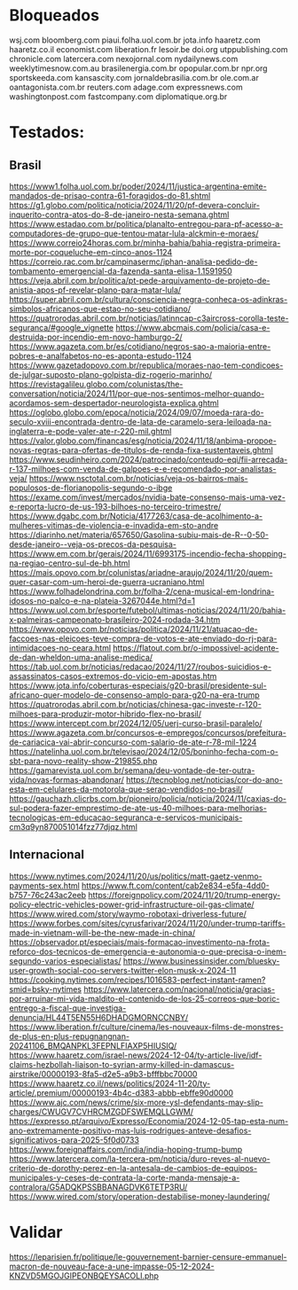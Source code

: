 # Bloqueados
wsj.com
bloomberg.com
piaui.folha.uol.com.br
jota.info
haaretz.com
haaretz.co.il
economist.com
liberation.fr
lesoir.be
doi.org
utppublishing.com
chronicle.com
latercera.com
nexojornal.com
nydailynews.com
weeklytimesnow.com.au
brasilenergia.com.br
opopular.com.br
npr.org
sportskeeda.com
kansascity.com
jornaldebrasilia.com.br
ole.com.ar
oantagonista.com.br
reuters.com
adage.com
expressnews.com
washingtonpost.com
fastcompany.com
diplomatique.org.br

# Testados:
## Brasil
https://www1.folha.uol.com.br/poder/2024/11/justica-argentina-emite-mandados-de-prisao-contra-61-foragidos-do-81.shtml
https://g1.globo.com/politica/noticia/2024/11/20/pf-devera-concluir-inquerito-contra-atos-do-8-de-janeiro-nesta-semana.ghtml
https://www.estadao.com.br/politica/planalto-entregou-para-pf-acesso-a-computadores-de-grupo-que-tentou-matar-lula-alckmin-e-moraes/
https://www.correio24horas.com.br/minha-bahia/bahia-registra-primeira-morte-por-coqueluche-em-cinco-anos-1124
https://correio.rac.com.br/campinasermc/iphan-analisa-pedido-de-tombamento-emergencial-da-fazenda-santa-elisa-1.1591950
https://veja.abril.com.br/politica/pt-pede-arquivamento-de-projeto-de-anistia-apos-pf-revelar-plano-para-matar-lula/
https://super.abril.com.br/cultura/consciencia-negra-conheca-os-adinkras-simbolos-africanos-que-estao-no-seu-cotidiano/
https://quatrorodas.abril.com.br/noticias/latinncap-c3aircross-corolla-teste-seguranca/#google_vignette
https://www.abcmais.com/policia/casa-e-destruida-por-incendio-em-novo-hamburgo-2/
https://www.agazeta.com.br/es/cotidiano/negros-sao-a-maioria-entre-pobres-e-analfabetos-no-es-aponta-estudo-1124
https://www.gazetadopovo.com.br/republica/moraes-nao-tem-condicoes-de-julgar-suposto-plano-golpista-diz-rogerio-marinho/
https://revistagalileu.globo.com/colunistas/the-conversation/noticia/2024/11/por-que-nos-sentimos-melhor-quando-acordamos-sem-despertador-neurologista-explica.ghtml
https://oglobo.globo.com/epoca/noticia/2024/09/07/moeda-rara-do-seculo-xviii-encontrada-dentro-de-lata-de-caramelo-sera-leiloada-na-inglaterra-e-pode-valer-ate-r-220-mil.ghtml
https://valor.globo.com/financas/esg/noticia/2024/11/18/anbima-propoe-novas-regras-para-ofertas-de-titulos-de-renda-fixa-sustentaveis.ghtml
https://www.seudinheiro.com/2024/patrocinado/conteudo-eqi/fii-arrecada-r-137-milhoes-com-venda-de-galpoes-e-e-recomendado-por-analistas-veja/
https://www.nsctotal.com.br/noticias/veja-os-bairros-mais-populosos-de-florianopolis-segundo-o-ibge
https://exame.com/invest/mercados/nvidia-bate-consenso-mais-uma-vez-e-reporta-lucro-de-us-193-bilhoes-no-terceiro-trimestre/
https://www.dgabc.com.br/Noticia/4177263/casa-de-acolhimento-a-mulheres-vitimas-de-violencia-e-invadida-em-sto-andre
https://diarinho.net/materia/657650/Gasolina-subiu-mais-de-R--0-50-desde-janeiro--veja-os-precos-da-pesquisa-
https://www.em.com.br/gerais/2024/11/6993175-incendio-fecha-shopping-na-regiao-centro-sul-de-bh.html
https://mais.opovo.com.br/colunistas/ariadne-araujo/2024/11/20/quem-quer-casar-com-um-heroi-de-guerra-ucraniano.html
https://www.folhadelondrina.com.br/folha-2/cena-musical-em-londrina-idosos-no-palco-e-na-plateia-3267044e.html?d=1
https://www.uol.com.br/esporte/futebol/ultimas-noticias/2024/11/20/bahia-x-palmeiras-campeonato-brasileiro-2024-rodada-34.htm
https://www.opovo.com.br/noticias/politica/2024/11/21/atuacao-de-faccoes-nas-eleicoes-teve-compra-de-votos-e-ate-enviado-do-rj-para-intimidacoes-no-ceara.html
https://flatout.com.br/o-impossivel-acidente-de-dan-wheldon-uma-analise-medica/
https://tab.uol.com.br/noticias/redacao/2024/11/27/roubos-suicidios-e-assassinatos-casos-extremos-do-vicio-em-apostas.htm
https://www.jota.info/coberturas-especiais/g20-brasil/presidente-sul-africano-quer-modelo-de-consenso-amplo-para-g20-na-era-trump
https://quatrorodas.abril.com.br/noticias/chinesa-gac-investe-r-120-milhoes-para-produzir-motor-hibrido-flex-no-brasil/
https://www.intercept.com.br/2024/12/05/uerj-curso-brasil-paralelo/
https://www.agazeta.com.br/concursos-e-empregos/concursos/prefeitura-de-cariacica-vai-abrir-concurso-com-salario-de-ate-r-78-mil-1224
https://natelinha.uol.com.br/televisao/2024/12/05/boninho-fecha-com-o-sbt-para-novo-reality-show-219855.php
https://gamarevista.uol.com.br/semana/deu-vontade-de-ter-outra-vida/novas-formas-abandonar/
https://tecnoblog.net/noticias/cor-do-ano-esta-em-celulares-da-motorola-que-serao-vendidos-no-brasil/
https://gauchazh.clicrbs.com.br/pioneiro/policia/noticia/2024/11/caxias-do-sul-podera-fazer-emprestimo-de-ate-us-40-milhoes-para-melhorias-tecnologicas-em-educacao-seguranca-e-servicos-municipais-cm3q9yn870051014fzz77djqz.html

## Internacional
https://www.nytimes.com/2024/11/20/us/politics/matt-gaetz-venmo-payments-sex.html
https://www.ft.com/content/cab2e834-e5fa-4dd0-b757-76c243ac2eeb
https://foreignpolicy.com/2024/11/20/trump-energy-policy-electric-vehicles-power-grid-infrastructure-oil-gas-climate/
https://www.wired.com/story/waymo-robotaxi-driverless-future/
https://www.forbes.com/sites/cyrusfarivar/2024/11/20/under-trump-tariffs-made-in-vietnam-will-be-the-new-made-in-china/
https://observador.pt/especiais/mais-formacao-investimento-na-frota-reforco-dos-tecnicos-de-emergencia-e-autonomia-o-que-precisa-o-inem-segundo-varios-especialistas/
https://www.businessinsider.com/bluesky-user-growth-social-coo-servers-twitter-elon-musk-x-2024-11
https://cooking.nytimes.com/recipes/1016583-perfect-instant-ramen?smid=bsky-nytimes
https://www.latercera.com/nacional/noticia/gracias-por-arruinar-mi-vida-maldito-el-contenido-de-los-25-correos-que-boric-entrego-a-fiscal-que-investiga-denuncia/HL44T5EN55H6DHADGMORNCCNBY/
https://www.liberation.fr/culture/cinema/les-nouveaux-films-de-monstres-de-plus-en-plus-repugnangnan-20241106_BMQANPKL3FEPNLFIAXP5HIUSIQ/
https://www.haaretz.com/israel-news/2024-12-04/ty-article-live/idf-claims-hezbollah-liaison-to-syrian-army-killed-in-damascus-airstrike/00000193-8fa5-d2e5-a9b3-bfffbbc70000
https://www.haaretz.co.il/news/politics/2024-11-20/ty-article/.premium/00000193-4b4c-d383-abbb-ebffe90d0000
https://www.ajc.com/news/crime/six-more-ysl-defendants-may-slip-charges/CWUGV7CVHRCMZGDFSWEMQLLGWM/
https://expresso.pt/arquivo/Expresso/Economia/2024-12-05-tap-esta-num-ano-extremamente-positivo-mas-luis-rodrigues-anteve-desafios-significativos-para-2025-5f0d0733
https://www.foreignaffairs.com/india/india-hoping-trump-bump
https://www.latercera.com/la-tercera-pm/noticia/duro-reves-al-nuevo-criterio-de-dorothy-perez-en-la-antesala-de-cambios-de-equipos-municipales-y-ceses-de-contrata-la-corte-manda-mensaje-a-contralora/G5ADQKPSSBBANAGDVK6TETP3RU/
https://www.wired.com/story/operation-destabilise-money-laundering/

# Validar
https://leparisien.fr/politique/le-gouvernement-barnier-censure-emmanuel-macron-de-nouveau-face-a-une-impasse-05-12-2024-KNZVD5MGOJGIPEONBQEYSACOLI.php